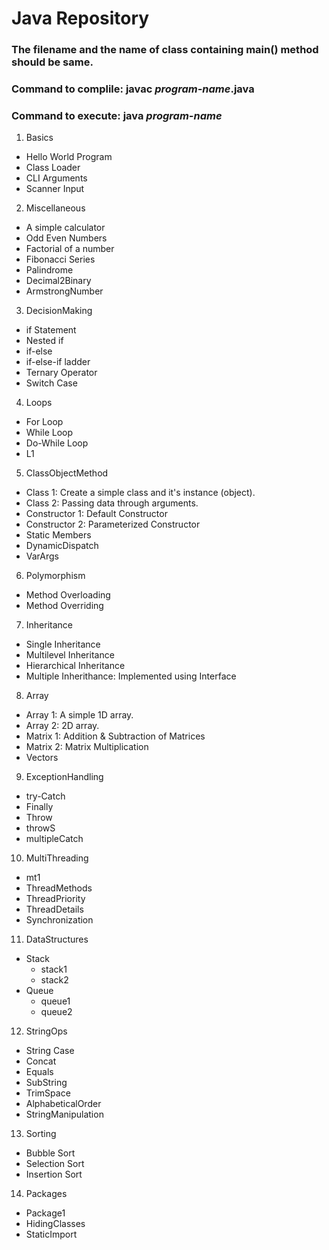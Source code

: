 # Java Repository

### The filename and the name of class containing main() method should be same.

### Command to complile: javac _program-name_.java

### Command to execute: java _program-name_

1.  Basics

- Hello World Program
- Class Loader
- CLI Arguments
- Scanner Input

2.  Miscellaneous

- A simple calculator
- Odd Even Numbers
- Factorial of a number
- Fibonacci Series
- Palindrome
- Decimal2Binary
- ArmstrongNumber

3.  DecisionMaking

- if Statement
- Nested if
- if-else
- if-else-if ladder
- Ternary Operator
- Switch Case

4.  Loops

- For Loop
- While Loop
- Do-While Loop
- L1

5.  ClassObjectMethod

- Class 1: Create a simple class and it's instance (object).
- Class 2: Passing data through arguments.
- Constructor 1: Default Constructor
- Constructor 2: Parameterized Constructor
- Static Members
- DynamicDispatch
- VarArgs

6.  Polymorphism

- Method Overloading
- Method Overriding

7.  Inheritance

- Single Inheritance
- Multilevel Inheritance
- Hierarchical Inheritance
- Multiple Inherithance: Implemented using Interface

8.  Array

- Array 1: A simple 1D array.
- Array 2: 2D array.
- Matrix 1: Addition & Subtraction of Matrices
- Matrix 2: Matrix Multiplication
- Vectors

9.  ExceptionHandling

- try-Catch
- Finally
- Throw
- throwS
- multipleCatch

10. MultiThreading

- mt1
- ThreadMethods
- ThreadPriority
- ThreadDetails
- Synchronization

11. DataStructures

- Stack
  - stack1
  - stack2
- Queue
  - queue1
  - queue2

12. StringOps

- String Case
- Concat
- Equals
- SubString
- TrimSpace
- AlphabeticalOrder
- StringManipulation

13. Sorting

- Bubble Sort
- Selection Sort
- Insertion Sort

14. Packages

- Package1
- HidingClasses
- StaticImport
